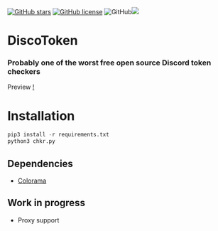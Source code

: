 [![GitHub stars](https://img.shields.io/github/stars/GoByeBye/DiscoToken?style=for-the-badge)](https://github.com/GoByeBye/DiscoToken/stargazers) [![GitHub license](https://img.shields.io/github/license/GoByeBye/DiscoToken?style=for-the-badge)](https://github.com/GoByeBye/DiscoToken) ![GitHub](https://img.shields.io/github/license/GoByeBye/DiscoToken?style=for-the-badge)![](https://img.shields.io/badge/PYTHON-3.X-blueviolet?style=for-the-badge)

# DiscoToken
### Probably one of the worst free open source Discord token checkers



Preview
[!](./Preview.gif)

# Installation
```python
pip3 install -r requirements.txt
python3 chkr.py
```

## Dependencies
* [Colorama](https://github.com/tartley/colorama "Colorama")

## Work in progress
* Proxy support
